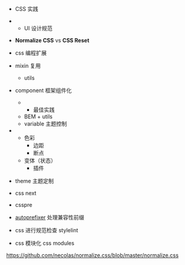 - CSS 实践

- - UI 设计规范
- **Normalize CSS** vs **CSS Reset**
- css 编程扩展
- mixin 复用
  - utils
- component 框架组件化
  - - 最佳实践
  - BEM + utils
  - variable 主题控制
- - 色彩
    - 边距
    - 断点
  - 变体（状态）
    - 插件
- theme 主题定制



- css next
- csspre
- [autoprefixer](https://github.com/postcss/autoprefixer#css-in-js) 处理兼容性前缀
- css 进行规范检查 stylelint
- css 模块化 css modules



https://github.com/necolas/normalize.css/blob/master/normalize.css

